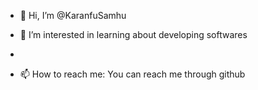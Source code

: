 - 👋 Hi, I’m @KaranfuSamhu
- 👀 I’m interested in learning about developing softwares
-

- 📫 How to reach me: You can reach me through github

<!---
KaranfuSamhu/KaranfuSamhu is a ✨ special ✨ repository because its `README.md` (this file) appears on your GitHub profile.
You can click the Preview link to take a look at your changes.
--->
